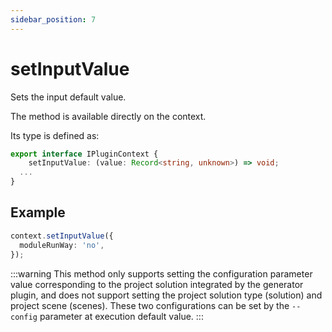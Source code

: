 ```yaml
---
sidebar_position: 7
---
```


# setInputValue

Sets the input default value.

The method is available directly on the context.

Its type is defined as:

```ts
export interface IPluginContext {
    setInputValue: (value: Record<string, unknown>) => void;
  ...
}
```

## Example

```ts
context.setInputValue({
  moduleRunWay: 'no',
});
```

:::warning
This method only supports setting the configuration parameter value corresponding to the project solution integrated by the generator plugin, and does not support setting the project solution type (solution) and project scene (scenes). These two configurations can be set by the `--config` parameter at execution default value.
:::
